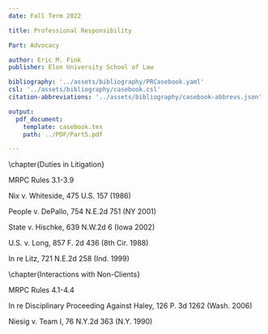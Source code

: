 ```yaml
---
date: Fall Term 2022

title: Professional Responsibility

Part: Advocacy

author: Eric M. Fink
publisher: Elon University School of Law

bibliography: '../assets/bibliography/PRCasebook.yaml'
csl: '../assets/bibliography/casebook.csl'
citation-abbreviations: '../assets/bibliography/casebook-abbrevs.json'

output:
  pdf_document:
    template: casebook.tex
    path: ../PDF/Part5.pdf

---
```


\chapter{Duties in Litigation}

MRPC Rules 3.1-3.9

Nix v. Whiteside, 475 U.S. 157 (1986)

People v. DePallo, 754 N.E.2d 751 (NY 2001)

State v. Hischke, 639 N.W.2d 6 (Iowa 2002)

U.S. v. Long, 857 F. 2d 436 (8th Cir. 1988)

In re Litz, 721 N.E.2d 258 (Ind. 1999)


\chapter{Interactions with Non-Clients}

MRPC Rules 4.1-4.4

In re Disciplinary Proceeding Against Haley, 126 P. 3d 1262 (Wash. 2006)

Niesig v. Team I, 76 N.Y.2d 363 (N.Y. 1990)
